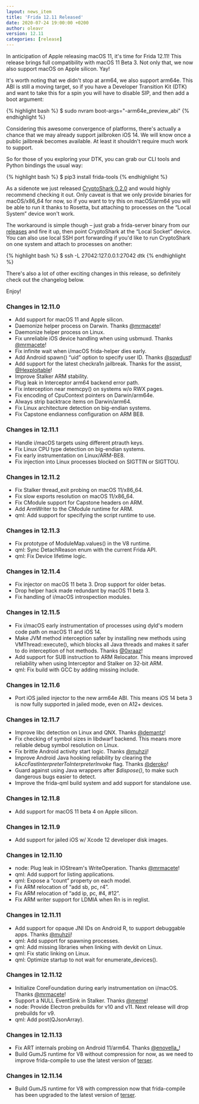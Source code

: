 ```yaml
---
layout: news_item
title: 'Frida 12.11 Released'
date: 2020-07-24 19:00:00 +0200
author: oleavr
version: 12.11
categories: [release]
---
```


In anticipation of Apple releasing macOS 11, it's time for Frida 12.11! This
release brings full compatibility with macOS 11 Beta 3. Not only that, we now
also support macOS on Apple silicon. Yay!

It's worth noting that we didn't stop at arm64, we also support arm64e. This ABI
is still a moving target, so if you have a Developer Transition Kit (DTK) and
want to take this for a spin you will have to disable SIP, and then add a boot
argument:

{% highlight bash %}
$ sudo nvram boot-args="-arm64e_preview_abi"
{% endhighlight %}

Considering this awesome convergence of platforms, there's actually a chance
that we may already support jailbroken iOS 14. We will know once a public
jailbreak becomes available. At least it shouldn't require much work to support.

So for those of you exploring your DTK, you can grab our CLI tools and Python
bindings the usual way:

{% highlight bash %}
$ pip3 install frida-tools
{% endhighlight %}

As a sidenote we just released [CryptoShark 0.2.0][] and would highly recommend
checking it out. Only caveat is that we only provide binaries for macOS/x86_64
for now, so if you want to try this on macOS/arm64 you will be able to run it
thanks to Rosetta, but attaching to processes on the “Local System” device
won't work.

The workaround is simple though – just grab a frida-server binary from our
[releases][] and fire it up, then point CryptoShark at the “Local Socket”
device. You can also use local SSH port forwarding if you'd like to run
CryptoShark on one system and attach to processes on another:

{% highlight bash %}
$ ssh -L 27042:127.0.0.1:27042 dtk
{% endhighlight %}

There's also a lot of other exciting changes in this release, so definitely
check out the changelog below.

Enjoy!


### Changes in 12.11.0

- Add support for macOS 11 and Apple silicon.
- Daemonize helper process on Darwin. Thanks [@mrmacete][]!
- Daemonize helper process on Linux.
- Fix unreliable iOS device handling when using usbmuxd. Thanks [@mrmacete][]!
- Fix infinite wait when i/macOS frida-helper dies early.
- Add Android spawn() “uid” option to specify user ID. Thanks [@sowdust][]!
- Add support for the latest checkra1n jailbreak. Thanks for the assist,
  [@Hexploitable][]!
- Improve Stalker ARM stability.
- Plug leak in Interceptor arm64 backend error path.
- Fix interception near memcpy() on systems w/o RWX pages.
- Fix encoding of CpuContext pointers on Darwin/arm64e.
- Always strip backtrace items on Darwin/arm64.
- Fix Linux architecture detection on big-endian systems.
- Fix Capstone endianness configuration on ARM BE8.

### Changes in 12.11.1

- Handle i/macOS targets using different ptrauth keys.
- Fix Linux CPU type detection on big-endian systems.
- Fix early instrumentation on Linux/ARM-BE8.
- Fix injection into Linux processes blocked on SIGTTIN or SIGTTOU.

### Changes in 12.11.2

- Fix Stalker thread_exit probing on macOS 11/x86_64.
- Fix slow exports resolution on macOS 11/x86_64.
- Fix CModule support for Capstone headers on ARM.
- Add ArmWriter to the CModule runtime for ARM.
- qml: Add support for specifying the script runtime to use.

### Changes in 12.11.3

- Fix prototype of ModuleMap.values() in the V8 runtime.
- qml: Sync DetachReason enum with the current Frida API.
- qml: Fix Device lifetime logic.

### Changes in 12.11.4

- Fix injector on macOS 11 beta 3. Drop support for older betas.
- Drop helper hack made redundant by macOS 11 beta 3.
- Fix handling of i/macOS introspection modules.

### Changes in 12.11.5

- Fix i/macOS early instrumentation of processes using dyld's modern code path
  on macOS 11 and iOS 14.
- Make JVM method interception safer by installing new methods using
  VMThread::execute(), which blocks all Java threads and makes it safer to do
  interception of hot methods. Thanks [@0xraaz][]!
- Add support for SUB instruction to ARM Relocator. This means improved
  reliability when using Interceptor and Stalker on 32-bit ARM.
- qml: Fix build with GCC by adding missing include.

### Changes in 12.11.6

- Port iOS jailed injector to the new arm64e ABI. This means iOS 14 beta 3 is
  now fully supported in jailed mode, even on A12+ devices.

### Changes in 12.11.7

- Improve libc detection on Linux and QNX. Thanks [@demantz][]!
- Fix checking of symbol sizes in libdwarf backend. This means more reliable
  debug symbol resolution on Linux.
- Fix brittle Android activity start logic. Thanks [@muhzii][]!
- Improve Android Java hooking reliability by clearing the
  *kAccFastInterpreterToInterpreterInvoke* flag. Thanks [@deroko][]!
- Guard against using Java wrappers after *$dispose()*, to make such dangerous
  bugs easier to detect.
- Improve the frida-qml build system and add support for standalone use.

### Changes in 12.11.8

- Add support for macOS 11 beta 4 on Apple silicon.

### Changes in 12.11.9

- Add support for jailed iOS w/ Xcode 12 developer disk images.

### Changes in 12.11.10

- node: Plug leak in IOStream's WriteOperation. Thanks [@mrmacete][]!
- qml: Add support for listing applications.
- qml: Expose a “count” property on each model.
- Fix ARM relocation of “add sb, pc, r4”.
- Fix ARM relocation of “add ip, pc, #4, #12”.
- Fix ARM writer support for LDMIA when Rn is in reglist.

### Changes in 12.11.11

- Add support for opaque JNI IDs on Android R, to support debuggable apps.
  Thanks [@muhzii][]!
- qml: Add support for spawning processes.
- qml: Add missing libraries when linking with devkit on Linux.
- qml: Fix static linking on Linux.
- qml: Optimize startup to not wait for enumerate_devices().

### Changes in 12.11.12

- Initialize CoreFoundation during early instrumentation on i/macOS. Thanks
  [@mrmacete][]!
- Support a NULL EventSink in Stalker. Thanks [@meme][]!
- node: Provide Electron prebuilds for v10 and v11. Next release will drop
  prebuilds for v9.
- qml: Add post(QJsonArray).

### Changes in 12.11.13

- Fix ART internals probing on Android 11/arm64. Thanks [@enovella_][]!
- Build GumJS runtime for V8 without compression for now, as we need to improve
  frida-compile to use the latest version of [terser][].

### Changes in 12.11.14

- Build GumJS runtime for V8 with compression now that frida-compile has been
  upgraded to the latest version of [terser][].


[CryptoShark 0.2.0]: https://github.com/frida/cryptoshark/releases/tag/0.2.0
[releases]: https://github.com/frida/frida/releases
[@mrmacete]: https://twitter.com/bezjaje
[@sowdust]: https://github.com/sowdust
[@Hexploitable]: https://twitter.com/Hexploitable
[@0xraaz]: https://twitter.com/0xraaz
[@demantz]: https://github.com/demantz
[@muhzii]: https://github.com/muhzii
[@deroko]: https://github.com/deroko
[@meme]: https://github.com/meme
[@enovella_]: https://twitter.com/enovella_
[terser]: https://github.com/terser/terser
